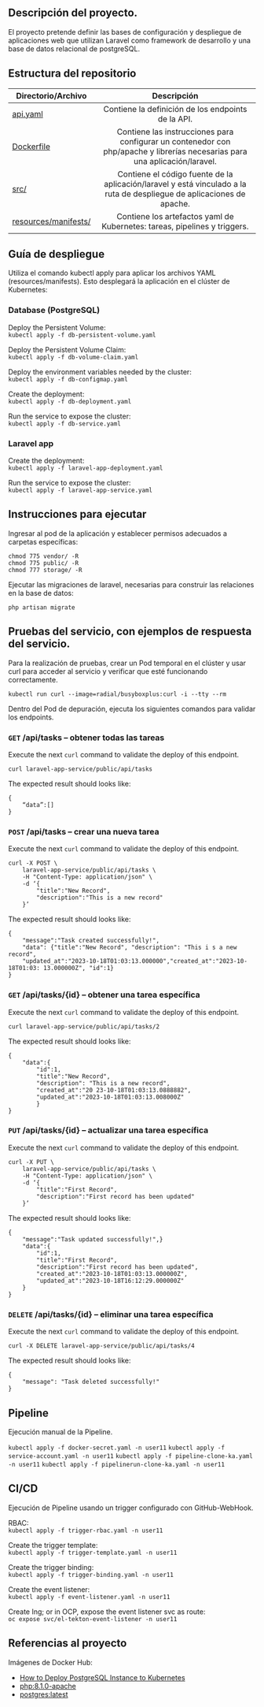 ## Descripción del proyecto.
El proyecto pretende definir las bases de configuración y despliegue de aplicaciones web que utilizan Laravel como framework de desarrollo y una base de datos relacional de postgreSQL.
## Estructura del repositorio
| Directorio/Archivo  | Descripción|
| ------------- |:-------------:|
| [api.yaml](https://github.com/janckos/k8s/blob/master/api.yaml)   | Contiene la definición de los endpoints de la API.     |
| [Dockerfile](https://github.com/janckos/cloud/blob/master/Dockerfile)   | Contiene las instrucciones para configurar un contenedor con php/apache y librerías necesarias para una aplicación/laravel.     |
| [src/](https://github.com/janckos/cloud/tree/master/src)      | Contiene el código fuente de la aplicación/laravel y está vinculado a la ruta de despliegue de aplicaciones de apache.     |
[resources/manifests/](https://github.com/janckos/k8s/tree/master/resources/manifests)      |Contiene los artefactos yaml de Kubernetes: tareas, pipelines y triggers.     |
## Guía de despliegue
Utiliza el comando kubectl apply para aplicar los archivos YAML (resources/manifests). Esto desplegará la aplicación en el clúster de Kubernetes:

### Database (PostgreSQL)
Deploy the Persistent Volume:\
``
kubectl apply -f db-persistent-volume.yaml
``

Deploy the Persistent Volume Claim:\
``
kubectl apply -f db-volume-claim.yaml
``

Deploy the environment variables needed by the cluster:\
``
kubectl apply -f db-configmap.yaml
``

Create the deployment:\
``
kubectl apply -f db-deployment.yaml
``

Run the service to expose the cluster:\
``
kubectl apply -f db-service.yaml
``
### Laravel app



Create the deployment:\
``
kubectl apply -f laravel-app-deployment.yaml
``


Run the service to expose the cluster:\
``
kubectl apply -f laravel-app-service.yaml
``

## Instrucciones para ejecutar

Ingresar al pod de la aplicación y establecer permisos adecuados a carpetas específicas: 
```shell
chmod 775 vendor/ -R
chmod 775 public/ -R
chmod 777 storage/ -R
```
Ejecutar las migraciones de laravel, necesarias para construir las relaciones en la base de datos: 
```shell
php artisan migrate
```

## Pruebas del servicio, con ejemplos de respuesta del servicio.
Para la realización de pruebas, crear un Pod temporal en el clúster y usar curl para acceder al servicio y verificar que esté funcionando correctamente.
```shell
kubectl run curl --image=radial/busyboxplus:curl -i --tty --rm
```
Dentro del Pod de depuración, ejecuta los siguientes comandos para validar los endpoints.

### `GET` /api/tasks – obtener todas las tareas
Execute the next `curl` command to validate the deploy of this endpoint.
```shell
curl laravel-app-service/public/api/tasks
```
The expected result should looks like:
```shell
{
	“data”:[]
}
```

### `POST` /api/tasks – crear una nueva tarea
Execute the next `curl` command to validate the deploy of this endpoint.
```shell
curl -X POST \
	laravel-app-service/public/api/tasks \
	-H "Content-Type: application/json" \
	-d ‘{
		"title":"New Record",
		"description":"This is a new record"
	}’

```
The expected result should looks like:
```shell
{
	"message":"Task created successfully!",
	"data": {"title":"New Record", "description": "This i s a new record",
	"updated_at":"2023-10-18T01:03:13.000000","created_at":"2023-10-18T01:03: 13.000000Z", "id":1}
}
```

### `GET` /api/tasks/{id} – obtener una tarea específica
Execute the next `curl` command to validate the deploy of this endpoint.
```shell
curl laravel-app-service/public/api/tasks/2 
```
The expected result should looks like:
```shell
{
	"data":{
		"id":1,
		"title":"New Record",
		"description": "This is a new record",
		"created_at":"20 23-10-18T01:03:13.0888882",
		"updated_at":"2023-10-18T01:03:13.008000Z"
		}
}
```

### `PUT` /api/tasks/{id} – actualizar una tarea específica
Execute the next `curl` command to validate the deploy of this endpoint.
```shell
curl -X PUT \
	laravel-app-service/public/api/tasks \
	-H "Content-Type: application/json" \
	-d ‘{
		"title":"First Record",
		"description":"First record has been updated"
	}’  
```
The expected result should looks like:
```shell
{
	"message":"Task updated successfully!",}
	"data":{
		"id":1,
		"title":"First Record",
		"description":"First record has been updated",
		"created_at":"2023-10-18T01:03:13.000000Z",
		"updated_at":"2023-10-18T16:12:29.000000Z"
	}
}
```

### `DELETE` /api/tasks/{id} – eliminar una tarea específica
Execute the next `curl` command to validate the deploy of this endpoint.
```shell
curl -X DELETE laravel-app-service/public/api/tasks/4
```
The expected result should looks like:
```shell
{
	"message": "Task deleted successfully!"
}
```

## Pipeline
Ejecución manual de la Pipeline.

``
kubectl apply -f docker-secret.yaml -n user11
``
``
kubectl apply -f service-account.yaml -n user11
``
``
kubectl apply -f pipeline-clone-ka.yaml -n user11
``
``
kubectl apply -f pipelinerun-clone-ka.yaml -n user11
``

## CI/CD
Ejecución de Pipeline usando un trigger configurado con GitHub-WebHook.

RBAC:\
``
kubectl apply -f trigger-rbac.yaml -n user11
``

Create the trigger template:\
``
kubectl apply -f trigger-template.yaml -n user11
``

Create the trigger binding:\
``
kubectl apply -f trigger-binding.yaml -n user11
``

Create the event listener:\
``
kubectl apply -f event-listener.yaml -n user11
``

Create Ing; or in OCP, expose the event listener svc as route:\
``
oc expose svc/el-tekton-event-listener -n user11
``
## Referencias al proyecto
Imágenes de Docker Hub: 
- [How to Deploy PostgreSQL Instance to Kubernetes](https://sweetcode.io/how-to-deploy-postgresql-instance-to-kubernetes/ )
- [php:8.1.0-apache](https://hub.docker.com/layers/library/php/8.1.0-apache/images/sha256-0ebdfb1aff16a9ccb4b4f0613023cad6f5a237a8ed333a455502d9f78257125c?context=explore)
- [postgres:latest](https://hub.docker.com/layers/library/postgres/latest/images/sha256-3648b6c2ac30de803a598afbaaef47851a6ee1795d74b4a5dcc09a22513b15c9?context=explore)
